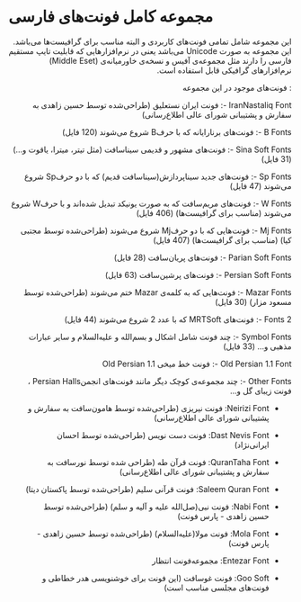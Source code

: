 # مجموعه کامل فونت‌های فارسی

<div dir="rtl" align="right">

این مجموعه شامل تمامی فونت‌های کاربردی و البته مناسب برای گرافیست‌ها می‌باشد. این مجموعه به صورت Unicode می‌باشد یعنی در نرم‌افزارهایی که قابلیت تایپ مستقیم فارسی را دارند مثل مجموعه‌ی آفیس و نسخه‌ی خاورمیانه‌ی (Middle Eset) نرم‌افزارهای گرافیکی قابل استفاده است.

  : فونت‌های موجود در این مجموعه

IranNastaliq Font -: فونت ایران نستعلیق (طراحی‌شده توسط حسین زاهدی به سفارش و پشتیبانی شورای عالی اطلاع‌رسانی)

B Fonts -: فونت‌های برنارایانه که با حرفB  شروع می‌شوند (120 فایل)

Sina Soft Fonts -: فونت‌های مشهور و قدیمی سیناسافت (مثل تیتر، میترا، یاقوت و...) (31 فایل)

Sp Fonts -: فونت‌های جدید سیناپردازش(سیناسافت قدیم) که با دو حرفSp  شروع می‌شوند (47 فایل)

W Fonts -: فونت‌های مریم‌سافت که به صورت یونیکد تبدیل شده‌اند و با حرفW  شروع می‌شوند (مناسب برای گرافیست‌ها) (406 فایل)

Mj Fonts -: فونت‌هایی که با دو حرفMj  شروع می‌شوند (طراحی‌شده توسط مجتبی کیا) (مناسب برای گرافیست‌ها) (407 فایل)

Parian Soft Fonts -: فونت‌های پریان‌سافت (28 فایل)

Persian Soft Fonts -: فونت‌های پرشین‌سافت (63 فایل)

Mazar Fonts -: فونت‌هایی که به کلمه‌ی Mazar ختم می‌شوند (طراحی‌شده توسط مسعود مزار) (30 فایل)

2 Fonts -: فونت‌های MRTSoft که با عدد 2 شروع می‌شوند (44 فایل)

Symbol Fonts -: چند فونت شامل اشکال و بسم‌الله و علیه‌السلام و سایر عبارات مذهبی و... (33 فایل)

Old Persian 1.1 Font -: فونت خط میخی Old Persian 1.1

Other Fonts -: چند مجموعه‌ی کوچک دیگر مانند فونت‌های انجمنPersian Halls ، فونت زیبای گل و...

- Neirizi Font: فونت نیریزی (طراحی‌شده توسط هامون‌سافت به سفارش و پشتیبانی شورای عالی اطلاع‌رسانی)

 - Dast Nevis Font: فونت دست نویس (طراحی‌شده توسط احسان ایرانی‌نژاد)

- QuranTaha Font: فونت قرآن طه (طراحی شده توسط نورسافت به سفارش و پشتیبانی شورای عالی اطلاع‌رسانی)

- Saleem Quran Font: فونت قرآنی سلیم (طراحی‌شده توسط پاکستان دیتا)

- Nabi Font: فونت نبی(صل‌الله علیه و آلیه و سلم) (طراحی‌شده توسط حسین زاهدی - پارس فونت)

- Mola Font: فونت مولا(علیه‌السلام) (طراحی‌شده توسط حسین زاهدی - پارس فونت)

- Entezar Font: مجموعه‌فونت انتظار

- Goo Soft: فونت غوسافت (این فونت برای خوشنویسی هدر خطاطی و فونت‌های مجلسی مناسب است)

</div>
